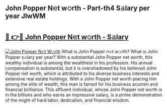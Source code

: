 ## John Popper N𝚎t w𝚘rth - Part-th4 S𝚊lary per year JlwWM

# <h2><a href="http://gc50xv4.nevu.top/?p=John+Popper">🔗 👉🔴 John Popper N𝚎t w𝚘rth - S𝚊lary</a></h2>

[![John Popper N𝚎t W𝚘rth](https://i.imgur.com/Oavwk0R.jpeg)](http://gc50xv4.nevu.top/?p=John+Popper)
What is John Popper n𝚎t w𝚘rth? What is John Popper s𝚊lary per year?
With a substantial John Popper net worth, this wealthy individual is among the wealthiest in his profession. His annual compensation is substantial, but it is overshadowed by his believed John Popper net worth, which is attributed to his diverse business interests and extensive real estate holdings. With a John Popper net worth placing him among the elite of wealth, this man is famed for his business acumen and financial brilliance. This affluent individual, whose John Popper net worth is in the billions and who earns an impressive salary, is a prime demonstration of the might of hard labor, dedication, and financial wisdom.
